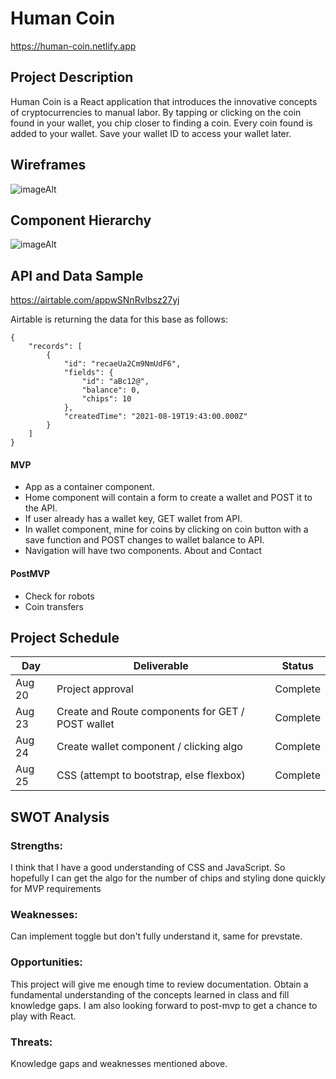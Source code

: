 # Human Coin

https://human-coin.netlify.app

## Project Description

Human Coin is a React application that introduces the innovative concepts of cryptocurrencies to manual labor. By tapping or clicking on the coin found in your wallet, you chip closer to finding a coin. Every coin found is added to your wallet. Save your wallet ID to access your wallet later.

## Wireframes



![imageAlt](https://lh3.googleusercontent.com/u7iRZ1IG6pbxaS0qhqQwXEvBKDLCgtHclGny4wp4MChjg1V3bxEKl3CFX3GVyoKXJtvZ1P8eKqhUSkz4ITzaIuGCj53LrVtj3z-_NSekEzkzawdPw9DFLgs_OfxfPSnTwglGkY8O-GNcT4mmEbfhur98Lr9tilxmV1aTmnpr3TMfkuprpXBsdsS7oTDvZ0eorfgt760Dj4wDn2eJVjXeIn2u3HIVZN8oKF-ks8yMzYGIY1he9Av8mc4wsxylCRTnP7v7tqy-RtD6cwC98VUH6M4WiaOImpRdxSBQak9Y2dt-whAiJwpTBPN7xz_-fbauRqkFuwxDKfyOvLDLX4vCwQHCmiDEM5s94xvhVuPy4YVZsvLSErZAw8jsRc8312Lh54WSXeVunnWLp3nXDlCdZYf_Z994n0M0bmedHbJkW45y0m9ej-_oL9H56lvXXVUErQZ_uV372XLE7nFiuU43RAoTdslYLMsMPHKbUG_dA2d2uMTicNXQ7clMfeanRZvkPuqVI1ou-BhDdo7gJ-GypNe46Nbjc7fij5FbxF0WeTR_HkQQlVMq2seTTufGP8pdy-c32QRX8a0Pxpkhl_Jmm79FZANg2bQIAXTejFBLryWoeBzuKua7usSY7OcObnpKPjwj_EyTWtDoRU27n6kgxCkXJ6lmE3Z9yO4OFoVg2MOarJo_ZzTxnGzlqLSEcnmYAYOtEaj9UaK16qPMzlqzMQ=w1756-h1592-no?authuser=0)

## Component Hierarchy

![imageAlt](https://lh3.googleusercontent.com/CU-lDtArzATJdANDUNHi9AKI50xga-1o78D_gDduwUc19eHWhJSFSxrbFIKYVaHWJB4AIslZLRUN7lb-Rc4WTRvt4yo0pl_0ltx9Kuyx-O4KHeGIfOCC_GOlE62jZ7heZ5Sg56l_Zf5rTo0GW3Nw0R-JFKrMn5BSWeyrPZsVkM93up1Mv_XkP87wofHwyV6B37eBSa1RAaQSzF6fvDyIf01S11ZAqwKgu2IVLBKOGnAwX65-PBXEQILfniqs4gokE53vXgST4dc8c44uh1NaIZLc0JsMTG60bTdom8yeqHUKRdgeoTKc7KRhlnnzCawz9O2Vi6QeMGrQWGACNxXvNKG16PtMJA4jeukAIy4yj5VmBo4uTcm34KhuopNCzEjD-NDRJbhv2hzPo2dcB_J7exGFEw1krEoGZu5QXGDN15r_ApK-Cl_Cx-ly7R8SwLwmM1zRvgWPjzv3OxB0er46PuimDwcnxFlQRtFVi4wnRyLRyNPWU-v3XHOlr9Pf0oC_jP8EqIJqLQHV67yvKc2QgLzqgpaBua4omAmsH64K0QPI_QTfTe66TTkuGfHElEbdf5qiFDgUsmrZPZC6zkyUO69J2T6w2dTyeZIwuRtaOfi1e85FzVZaL6myfv8EKBl_apqmPeSmd4aeAJEy5yRt1vLdIsQMudSuL6L1jDTvGVSysc5kfcWh4JNIMZi2L4KbvQ10Gr0jky2vRKcu06ge1A=w327-h315-no?authuser=0)

## API and Data Sample

https://airtable.com/appwSNnRvlbsz27yj

Airtable is returning the data for this base as follows:

```
{
    "records": [
        {
            "id": "recaeUa2Cm9NmUdF6",
            "fields": {
                "id": "aBc12@",
                "balance": 0,
                "chips": 10
            },
            "createdTime": "2021-08-19T19:43:00.000Z"
        }
    ]
}

```

#### MVP

- App as a container component.
- Home component will contain a form to create a wallet and POST it to the API.
- If user already has a wallet key, GET wallet from API.
- In wallet component, mine for coins by clicking on coin button with a save function and POST changes to wallet balance to API.
- Navigation will have two components. About and Contact


#### PostMVP

- Check for robots
- Coin transfers

## Project Schedule

| Day      | Deliverable                                      | Status   |
| -------- | ------------------------------------------------ | -------- |
| Aug 20   | Project approval                                 | Complete |
| Aug 23   | Create and Route components for GET / POST wallet| Complete |
| Aug 24   | Create wallet component / clicking algo          | Complete |
| Aug 25   | CSS (attempt to bootstrap, else flexbox)         | Complete |

## SWOT Analysis

### Strengths:

I think that I have a good understanding of CSS and JavaScript. So hopefully I can get the algo for the number of chips and styling done quickly for MVP requirements

### Weaknesses:

Can implement toggle but don't fully understand it, same for prevstate.

### Opportunities:

This project will give me enough time to review documentation. Obtain a fundamental understanding of the concepts learned in class and fill knowledge gaps. I am also looking forward to post-mvp to get a chance to play with React.

### Threats:

Knowledge gaps and weaknesses mentioned above.
